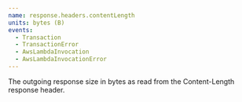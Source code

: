 ```yaml
---
name: response.headers.contentLength
units: bytes (B)
events:
  - Transaction
  - TransactionError
  - AwsLambdaInvocation
  - AwsLambdaInvocationError
---
```


The outgoing response size in bytes as read from the Content-Length response header.